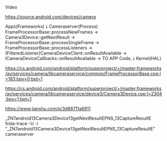 Video

https://source.android.com/devices/camera

Apps(Frameworks)
    ⭣
Cameraserver(Process)
    FrameProcessorBase::processNewFrames 
        -> Camera3Device::getNextResult
        -> FrameProcessorBase::processSingleFrame -> FrameProcessorBase::processListeners -> (FilteredListener)CameraDeviceClient::onResultAvailable -> ICameraDeviceCallbacks::onResultAvailable -> TO APP Code;
    ⭣
Kernel(HAL)


https://cs.android.com/android/platform/superproject/+/master:frameworks/av/services/camera/libcameraservice/common/FrameProcessorBase.cpp;l=183;bpv=0;bpt=1


https://cs.android.com/android/platform/superproject/+/master:frameworks/av/services/camera/libcameraservice/device3/Camera3Device.cpp;l=2304;bpv=1;bpt=1

https://www.jianshu.com/p/3d88711a6911

_ZN7android13Camera3Device13getNextResultEPNS_13CaptureResultE
frida-trace -U -i "_ZN7android13Camera3Device13getNextResultEPNS_13CaptureResultE" cameraserver

